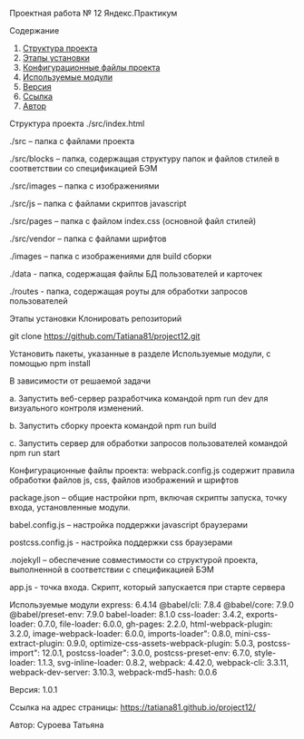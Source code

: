 Проектная работа № 12 Яндекс.Практикум

Содержание
1. [Структура проекта](#structure)
2. [Этапы установки](#install)
3. [Конфигурационные файлы проекта](#config)
4. [Используемые модули](#modules)
5. [Версия](#version)
6. [Ссылка](#link)
7. [Автор](#author)



Структура проекта
./src/index.html

./src – папка с файлами проекта

./src/blocks – папка, содержащая структуру папок и файлов стилей в соответствии со спецификацией БЭМ

./src/images – папка с изображениями

./src/js – папка с файлами скриптов javascript

./src/pages – папка с файлом index.css (основной файл стилей)

./src/vendor – папка с файлами шрифтов

./images – папка с изображениями для build сборки

./data - папка, содержащая файлы БД пользователей и карточек

./routes - папка, содержащая роуты для обработки запросов пользователей

Этапы установки
Клонировать репозиторий

git clone https://github.com/Tatiana81/project12.git

Установить пакеты, указанные в разделе Используемые модули, с помощью npm install

В зависимости от решаемой задачи

 a. Запустить веб-сервер разработчика командой npm run dev для визуального контроля изменений.

 b. Запустить сборку проекта командой npm run build

 c. Запустить сервер для обработки запросов пользователей командой npm run start
 
Конфигурационные файлы проекта:
webpack.config.js содержит правила обработки файлов js, css, файлов изображений и шрифтов

package.json – общие настройки npm, включая скрипты запуска, точку входа, установленные модули.

babel.config.js – настройка поддержки javascript браузерами

postcss.config.js - настройка поддержки css браузерами

.nojekyll – обеспечение совместимости со структурой проекта, выполненной в соответствии с спецификацией БЭМ

app.js - точка входа. Скрипт, который запускается при старте сервера

Используемые модули
express: 6.4.14
@babel/cli: 7.8.4
@babel/core: 7.9.0
@babel/preset-env: 7.9.0
babel-loader: 8.1.0
css-loader: 3.4.2, 
exports-loader: 0.7.0, 
file-loader: 6.0.0, 
gh-pages: 2.2.0, 
html-webpack-plugin: 3.2.0, 
image-webpack-loader: 6.0.0, 
imports-loader": 0.8.0, 
mini-css-extract-plugin: 0.9.0, 
optimize-css-assets-webpack-plugin: 5.0.3, 
postcss-import": 12.0.1, 
postcss-loader": 3.0.0, 
postcss-preset-env: 6.7.0, 
style-loader: 1.1.3, 
svg-inline-loader: 0.8.2, 
webpack: 4.42.0, 
webpack-cli: 3.3.11, 
webpack-dev-server: 3.10.3, 
webpack-md5-hash: 0.0.6

Версия: 1.0.1

Ссылка на адрес страницы: https://tatiana81.github.io/project12/

Автор: Суроева Татьяна
